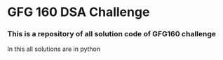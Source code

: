 # GFG 160 DSA Challenge

### This is a repository of all solution code of GFG160 challenge 

In this all solutions are in python 